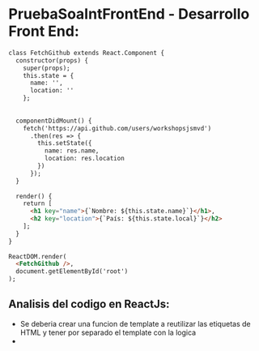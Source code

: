 # PruebaSoaIntFrontEnd - Desarrollo Front End:

```html
class FetchGithub extends React.Component {
  constructor(props) {
    super(props);
    this.state = {
      name: '',
      location: ''
    };
  
​
  componentDidMount() {
    fetch('https://api.github.com/users/workshopsjsmvd')
      .then(res => {
        this.setState({
          name: res.name,
          location: res.location
        })
      });
  }
​
  render() {
    return [
      <h1 key="name">{`Nombre: ${this.state.name}`}</h1>,
      <h2 key="location">{`País: ${this.state.local}`}</h2>
    ];
  }
}
​
ReactDOM.render(
  <FetchGithub />,
  document.getElementById('root')
);


```

## Analisis del codigo en ReactJs:

* Se deberia crear una funcion de template a reutilizar las etiquetas de HTML y tener por separado el template con la logica 
* 
 


